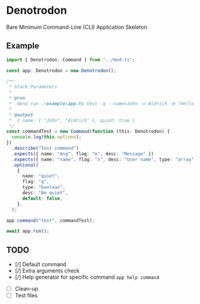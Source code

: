 # Denotrodon

Bare Minimum Command-Line (CLI) Application Skeleton

## Example

```ts
import { Denotrodon, Command } from "../mod.ts";

const app: Denotrodon = new Denotrodon();

/**
 * Stack Parameters
 *
 * @run
 *  deno run .\example\app.ts test -q --name=John -n Aldrich -m "Hello Deno!"
 *
 * @output
 *  { name: [ "John", "Aldrich" ], quiet: true }
 */
const commandTest = new Command(function (this: Denotrodon) {
  console.log(this.options);
})
  .describe("Test command")
  .expects({ name: "msg", flag: "m", desc: "Message" })
  .expects({ name: "name", flag: "n", desc: "User name", type: "array" })
  .optional(
    {
      name: "quiet",
      flag: "q",
      type: "boolean",
      desc: "Be quiet",
      default: false,
    },
  );

app.command("test", commandTest);

await app.run();

```

## TODO

- [/] Default command
- [/] Extra arguments check
- [/] Help generator for specific command `app help command`
- [ ] Clean-up
- [ ] Test files
